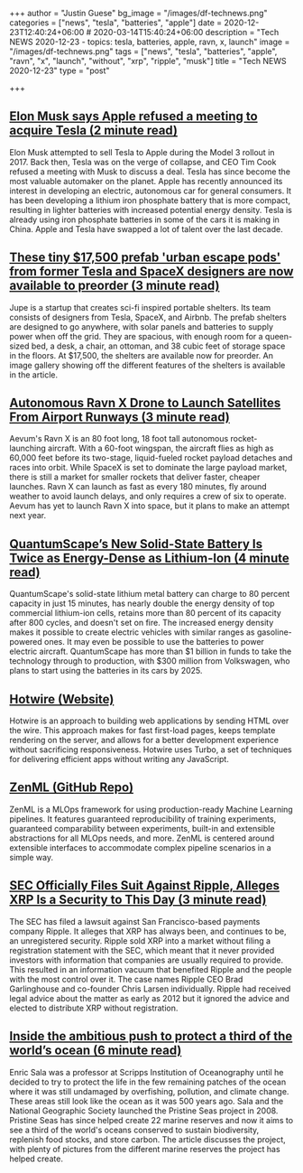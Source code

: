 +++
author = "Justin Guese"
bg_image = "/images/df-technews.png"
categories = ["news", "tesla", "batteries", "apple"]
date = 2020-12-23T12:40:24+06:00 # 2020-03-14T15:40:24+06:00
description = "Tech NEWS 2020-12-23 - topics: tesla, batteries, apple, ravn, x, launch"
image = "/images/df-technews.png"
tags = ["news", "tesla", "batteries", "apple", "ravn", "x", "launch", "without", "xrp", "ripple", "musk"]
title = "Tech NEWS 2020-12-23"
type = "post"

+++

## [Elon Musk says Apple refused a meeting to acquire Tesla (2 minute read)](https://www.theverge.com/2020/12/22/22195959/elon-musk-tesla-tim-cook-apple-sale-meeting-acquisition-refused/1/010001768f4827a7-1b0175e7-ae7b-406a-b6ce-13147faaa22f-000000/N7VfAyGSdVGb3H4ORtBiahtMJ2yKSIeqmXtlXH2u0ZU=172)

Elon Musk attempted to sell Tesla to Apple during the Model 3 rollout in 2017. Back then, Tesla was on the verge of collapse, and CEO Tim Cook refused a meeting with Musk to discuss a deal. Tesla has since become the most valuable automaker on the planet. Apple has recently announced its interest in developing an electric, autonomous car for general consumers. It has been developing a lithium iron phosphate battery that is more compact, resulting in lighter batteries with increased potential energy density. Tesla is already using iron phosphate batteries in some of the cars it is making in China. Apple and Tesla have swapped a lot of talent over the last decade.

## [These tiny $17,500 prefab 'urban escape pods' from former Tesla and SpaceX designers are now available to preorder (3 minute read)](https://www.businessinsider.com/jupe-tiny-prefab-escape-pods-former-tesla-spacex-designers-preorder-2020-12/1/010001768f4827a7-1b0175e7-ae7b-406a-b6ce-13147faaa22f-000000/6o0rLf9N1fHq2BTIoA6oKiz0BjW3V7OZFSwOnx3c2cU=172)

Jupe is a startup that creates sci-fi inspired portable shelters. Its team consists of designers from Tesla, SpaceX, and Airbnb. The prefab shelters are designed to go anywhere, with solar panels and batteries to supply power when off the grid. They are spacious, with enough room for a queen-sized bed, a desk, a chair, an ottoman, and 38 cubic feet of storage space in the floors. At $17,500, the shelters are available now for preorder. An image gallery showing off the different features of the shelters is available in the article.

## [Autonomous Ravn X Drone to Launch Satellites From Airport Runways (3 minute read)](https://singularityhub.com/2020/12/21/autonomous-ravn-x-drone-to-launch-satellites-from-airport-runways//1/010001768f4827a7-1b0175e7-ae7b-406a-b6ce-13147faaa22f-000000/nVzcDjUmZutDce_-u5ZZtZtM2Pon26-E-1QcQutzM0k=172)

Aevum's Ravn X is an 80 foot long, 18 foot tall autonomous rocket-launching aircraft. With a 60-foot wingspan, the aircraft flies as high as 60,000 feet before its two-stage, liquid-fueled rocket payload detaches and races into orbit. While SpaceX is set to dominate the large payload market, there is still a market for smaller rockets that deliver faster, cheaper launches. Ravn X can launch as fast as every 180 minutes, fly around weather to avoid launch delays, and only requires a crew of six to operate. Aevum has yet to launch Ravn X into space, but it plans to make an attempt next year.

## [QuantumScape’s New Solid-State Battery Is Twice as Energy-Dense as Lithium-Ion (4 minute read)](https://singularityhub.com/2020/12/20/quantumscapes-new-solid-state-battery-is-twice-as-energy-dense-as-lithium-ion//1/010001768f4827a7-1b0175e7-ae7b-406a-b6ce-13147faaa22f-000000/fuXev-Q10_DRiBi7gER239cdISMgmssiLe6VGgPiEfA=172)

QuantumScape's solid-state lithium metal battery can charge to 80 percent capacity in just 15 minutes, has nearly double the energy density of top commercial lithium-ion cells, retains more than 80 percent of its capacity after 800 cycles, and doesn't set on fire. The increased energy density makes it possible to create electric vehicles with similar ranges as gasoline-powered ones. It may even be possible to use the batteries to power electric aircraft. QuantumScape has more than $1 billion in funds to take the technology through to production, with $300 million from Volkswagen, who plans to start using the batteries in its cars by 2025.

## [Hotwire (Website)](https://hotwire.dev//1/010001768f4827a7-1b0175e7-ae7b-406a-b6ce-13147faaa22f-000000/Nf1_SMN_469fu7ecE6WEPK_6jpiantep-98gySANdZc=172)

Hotwire is an approach to building web applications by sending HTML over the wire. This approach makes for fast first-load pages, keeps template rendering on the server, and allows for a better development experience without sacrificing responsiveness. Hotwire uses Turbo, a set of techniques for delivering efficient apps without writing any JavaScript.

## [ZenML (GitHub Repo)](https://github.com/maiot-io/zenml/1/010001768f4827a7-1b0175e7-ae7b-406a-b6ce-13147faaa22f-000000/SR-2vMjYDW28qnzI20aW-7rTu9dEkTPX1cAQMqzBRI4=172)

ZenML is a MLOps framework for using production-ready Machine Learning pipelines. It features guaranteed reproducibility of training experiments, guaranteed comparability between experiments, built-in and extensible abstractions for all MLOps needs, and more. ZenML is centered around extensible interfaces to accommodate complex pipeline scenarios in a simple way.

## [SEC Officially Files Suit Against Ripple, Alleges XRP Is a Security to This Day (3 minute read)](https://dailyhodl.com/2020/12/22/sec-officially-files-suit-against-ripple-alleges-xrp-is-a-security-to-this-day//1/010001768f4827a7-1b0175e7-ae7b-406a-b6ce-13147faaa22f-000000/cTbCfqMqJ15AiLYwqL6-7mrWHibfsFBepeNXiyCFxKc=172)

The SEC has filed a lawsuit against San Francisco-based payments company Ripple. It alleges that XRP has always been, and continues to be, an unregistered security. Ripple sold XRP into a market without filing a registration statement with the SEC, which meant that it never provided investors with information that companies are usually required to provide. This resulted in an information vacuum that benefited Ripple and the people with the most control over it. The case names Ripple CEO Brad Garlinghouse and co-founder Chris Larsen individually. Ripple had received legal advice about the matter as early as 2012 but it ignored the advice and elected to distribute XRP without registration.

## [Inside the ambitious push to protect a third of the world’s ocean (6 minute read)](https://www.nationalgeographic.com/magazine/2020/09/how-preserving-pristine-seas-can-help-save-fish-and-the-climate-feature//1/010001768f4827a7-1b0175e7-ae7b-406a-b6ce-13147faaa22f-000000/2FOOW3mvj_SsS_O-Fg6mGZ0iyrmPBajPAvDjybO6sLM=172)

Enric Sala was a professor at Scripps Institution of Oceanography until he decided to try to protect the life in the few remaining patches of the ocean where it was still undamaged by overfishing, pollution, and climate change. These areas still look like the ocean as it was 500 years ago. Sala and the National Geographic Society launched the Pristine Seas project in 2008. Pristine Seas has since helped create 22 marine reserves and now it aims to see a third of the world's oceans conserved to sustain biodiversity, replenish food stocks, and store carbon. The article discusses the project, with plenty of pictures from the different marine reserves the project has helped create.

